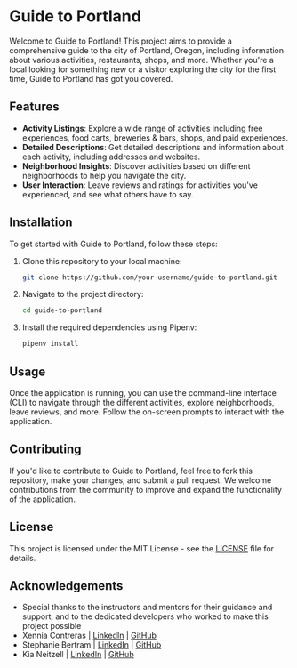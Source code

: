 # Guide to Portland

Welcome to Guide to Portland! This project aims to provide a comprehensive guide to the city of Portland, Oregon, including information about various activities, restaurants, shops, and more. Whether you're a local looking for something new or a visitor exploring the city for the first time, Guide to Portland has got you covered.

## Features

- **Activity Listings**: Explore a wide range of activities including free experiences, food carts, breweries & bars, shops, and paid experiences.
- **Detailed Descriptions**: Get detailed descriptions and information about each activity, including addresses and websites.
- **Neighborhood Insights**: Discover activities based on different neighborhoods to help you navigate the city.
- **User Interaction**: Leave reviews and ratings for activities you've experienced, and see what others have to say.

## Installation

To get started with Guide to Portland, follow these steps:

1. Clone this repository to your local machine:

    ```bash
    git clone https://github.com/your-username/guide-to-portland.git
    ```

2. Navigate to the project directory:

    ```bash
    cd guide-to-portland
    ```

3. Install the required dependencies using Pipenv:

    ```bash
    pipenv install
    ```



    
## Usage

Once the application is running, you can use the command-line interface (CLI) to navigate through the different activities, explore neighborhoods, leave reviews, and more. Follow the on-screen prompts to interact with the application.

## Contributing

If you'd like to contribute to Guide to Portland, feel free to fork this repository, make your changes, and submit a pull request. We welcome contributions from the community to improve and expand the functionality of the application.

## License

This project is licensed under the MIT License - see the [LICENSE](LICENSE) file for details.

## Acknowledgements
- Special thanks to the instructors and mentors for their guidance and support, and to the dedicated developers who worked to make this project possible 
- Xennia Contreras | [LinkedIn](https://www.linkedin.com/in/xennia-contreras/) | [GitHub](https://github.com/Xenbydesign)
- Stephanie Bertram | [LinkedIn](https://www.linkedin.com/in/stephanie-bertram/) | [GitHub](https://github.com/stephbertram)
- Kia Neitzell | [LinkedIn](https://www.linkedin.com/in/kia-neitzell-870559162/) | [GitHub](https://github.com/kia659)